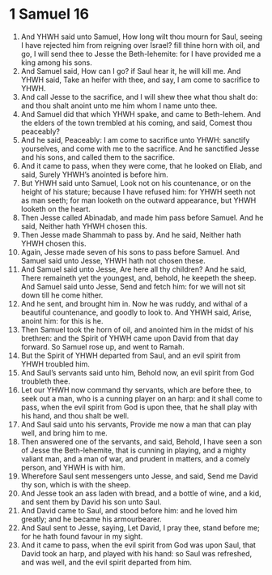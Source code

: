 ﻿# 1 Samuel 16
1. And YHWH said unto Samuel, How long wilt thou mourn for Saul, seeing I have rejected him from reigning over Israel? fill thine horn with oil, and go, I will send thee to Jesse the Beth-lehemite: for I have provided me a king among his sons. 
2. And Samuel said, How can I go? if Saul hear it, he will kill me. And YHWH said, Take an heifer with thee, and say, I am come to sacrifice to YHWH. 
3. And call Jesse to the sacrifice, and I will shew thee what thou shalt do: and thou shalt anoint unto me him whom I name unto thee. 
4. And Samuel did that which YHWH spake, and came to Beth-lehem. And the elders of the town trembled at his coming, and said, Comest thou peaceably? 
5. And he said, Peaceably: I am come to sacrifice unto YHWH: sanctify yourselves, and come with me to the sacrifice. And he sanctified Jesse and his sons, and called them to the sacrifice. 
6.  And it came to pass, when they were come, that he looked on Eliab, and said, Surely YHWH’s anointed is before him. 
7. But YHWH said unto Samuel, Look not on his countenance, or on the height of his stature; because I have refused him: for YHWH seeth not as man seeth; for man looketh on the outward appearance, but YHWH looketh on the heart. 
8. Then Jesse called Abinadab, and made him pass before Samuel. And he said, Neither hath YHWH chosen this. 
9. Then Jesse made Shammah to pass by. And he said, Neither hath YHWH chosen this. 
10. Again, Jesse made seven of his sons to pass before Samuel. And Samuel said unto Jesse, YHWH hath not chosen these. 
11. And Samuel said unto Jesse, Are here all thy children? And he said, There remaineth yet the youngest, and, behold, he keepeth the sheep. And Samuel said unto Jesse, Send and fetch him: for we will not sit down till he come hither. 
12. And he sent, and brought him in. Now he was ruddy, and withal of a beautiful countenance, and goodly to look to. And YHWH said, Arise, anoint him: for this is he. 
13. Then Samuel took the horn of oil, and anointed him in the midst of his brethren: and the Spirit of YHWH came upon David from that day forward. So Samuel rose up, and went to Ramah. 
14.  But the Spirit of YHWH departed from Saul, and an evil spirit from YHWH troubled him. 
15. And Saul’s servants said unto him, Behold now, an evil spirit from God troubleth thee. 
16. Let our YHWH now command thy servants, which are before thee, to seek out a man, who is a cunning player on an harp: and it shall come to pass, when the evil spirit from God is upon thee, that he shall play with his hand, and thou shalt be well. 
17. And Saul said unto his servants, Provide me now a man that can play well, and bring him to me. 
18. Then answered one of the servants, and said, Behold, I have seen a son of Jesse the Beth-lehemite, that is cunning in playing, and a mighty valiant man, and a man of war, and prudent in matters, and a comely person, and YHWH is with him. 
19.  Wherefore Saul sent messengers unto Jesse, and said, Send me David thy son, which is with the sheep. 
20. And Jesse took an ass laden with bread, and a bottle of wine, and a kid, and sent them by David his son unto Saul. 
21. And David came to Saul, and stood before him: and he loved him greatly; and he became his armourbearer. 
22. And Saul sent to Jesse, saying, Let David, I pray thee, stand before me; for he hath found favour in my sight. 
23. And it came to pass, when the evil spirit from God was upon Saul, that David took an harp, and played with his hand: so Saul was refreshed, and was well, and the evil spirit departed from him. 
